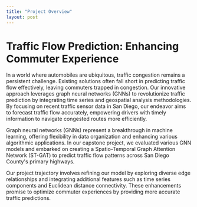 ```yaml
---
title: "Project Overview"
layout: post
---
```


# Traffic Flow Prediction: Enhancing Commuter Experience

In a world where automobiles are ubiquitous, traffic congestion remains a persistent challenge. Existing solutions often fall short in predicting traffic flow effectively, leaving commuters trapped in congestion. Our innovative approach leverages graph neural networks (GNNs) to revolutionize traffic prediction by integrating time series and geospatial analysis methodologies. By focusing on recent traffic sensor data in San Diego, our endeavor aims to forecast traffic flow accurately, empowering drivers with timely information to navigate congested routes more efficiently.

Graph neural networks (GNNs) represent a breakthrough in machine learning, offering flexibility in data organization and enhancing various algorithmic applications. In our capstone project, we evaluated various GNN models and embarked on creating a Spatio-Temporal Graph Attention Network (ST-GAT) to predict traffic flow patterns across San Diego County's primary highways.

Our project trajectory involves refining our model by exploring diverse edge relationships and integrating additional features such as time series components and Euclidean distance connectivity. These enhancements promise to optimize commuter experiences by providing more accurate traffic predictions.
